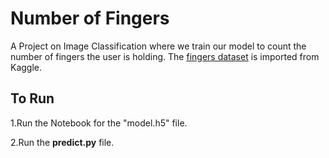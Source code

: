 # Number of Fingers

A Project on Image Classification where we train our model to count the number of fingers the user is holding.
 The [fingers dataset](https://www.kaggle.com/koryakinp/fingers) is imported from Kaggle.
 
 ## To Run
 
 1.Run the Notebook for the "model.h5" file.
 
 2.Run the **predict.py** file.
 
 
